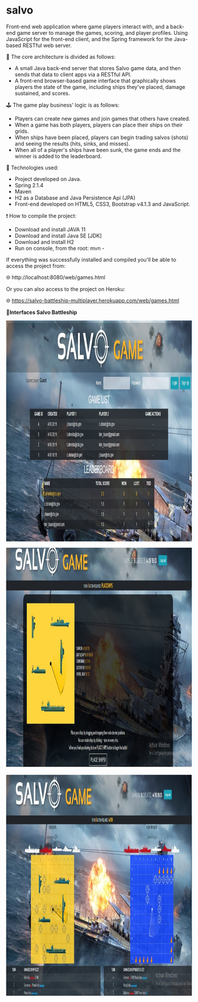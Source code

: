 # salvo

Front-end web application where game players interact with, and a back-end game server to manage the games, scoring, and player profiles. 
Using JavaScript for the front-end client, and the Spring framework for the Java-based RESTful web server.

📌 The core architecture is divided as follows:

- A small Java back-end server that stores Salvo game data, and then sends that data to client apps via a RESTful API.
- A front-end browser-based game interface that graphically shows players the state of the game, including ships they've placed, damage sustained, and scores.

🕹 The game play business' logic is as follows:

- Players can create new games and join games that others have created.
- When a game has both players, players can place their ships on their grids.
- When ships have been placed, players can begin trading salvos (shots) and seeing the results (hits, sinks, and misses).
- When all of a player's ships have been sunk, the game ends and the winner is added to the leaderboard.

🔧 Technologies used:

- Project developed on Java.
- Spring 2.1.4
- Maven
- H2 as a Database and Java Persistence Api (JPA)
- Front-end developed on HTML5, CSS3, Bootstrap v4.1.3 and JavaScript.

❗ How to compile the project:

- Download and install JAVA 11
- Download and install Java SE [JDK]
- Download and install H2
- Run on console, from the root: mvn -

If everything was successfully installed and compiled you'll be able to access the project from:

🌐 http://localhost:8080/web/games.html

Or you can also access to the project on Heroku:

🌐 https://salvo-battleship-multiplayer.herokuapp.com/web/games.html


👀<strong>Interfaces Salvo Battleship<strong>
  
<img align="center" src="https://github.com/Ninna-log/salvo/blob/main/img/interface1.jpg" alt="interface1" height="600" width="1800" />
<br>
<br>

<img align="center" src="https://github.com/Ninna-log/salvo/blob/main/img/interface2.jpg" alt="interface2" height="600" width="1800" />
<br>
<br>

<img align="center" src="https://github.com/Ninna-log/salvo/blob/main/img/interface3.jpg" alt="interface2" height="600" width="1800" />
